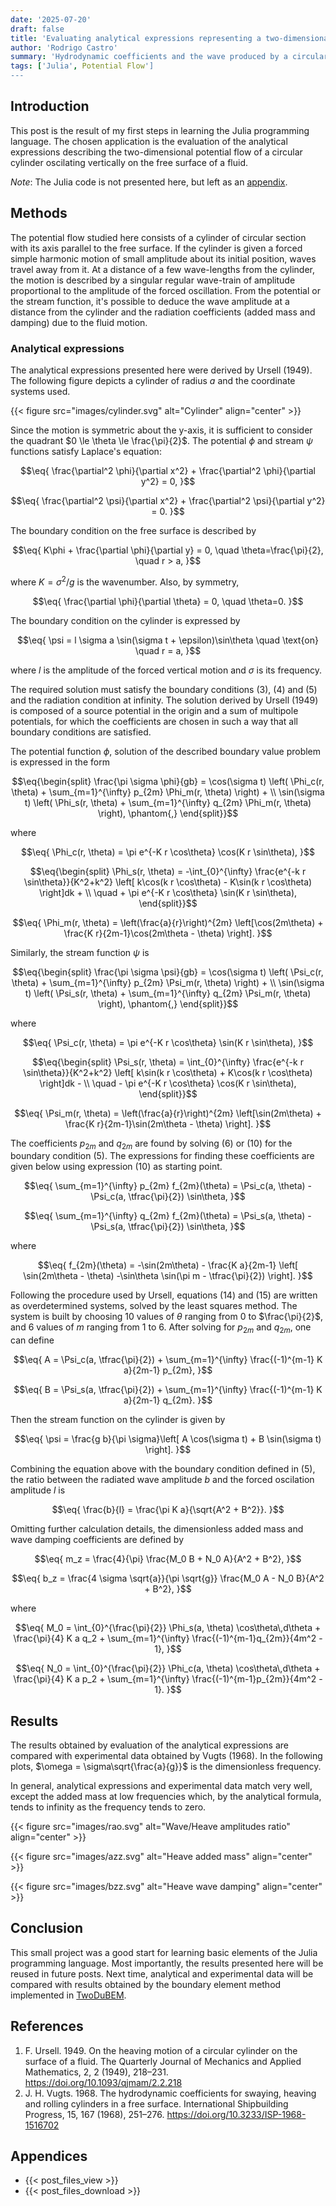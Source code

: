 ```yaml
---
date: '2025-07-20'
draft: false
title: 'Evaluating analytical expressions representing a two-dimensional potential flow with free-surface'
author: 'Rodrigo Castro'
summary: 'Hydrodynamic coefficients and the wave produced by a circular cylinder oscilating in heave are obtained by evaluation of analytical expressions. Experimental data is also presented for validation.'
tags: ['Julia', Potential Flow']
---
```


## Introduction
This post is the result of my first steps in learning the Julia programming language. The chosen application is the evaluation of the analytical expressions describing the two-dimensional potential flow of a circular cylinder oscilating vertically on the free surface of a fluid.

*Note*: The Julia code is not presented here, but left as an [appendix](#appendices).

## Methods
The potential flow studied here consists of a cylinder of circular section with its axis parallel to the free surface. If the cylinder is given a forced simple harmonic motion of small amplitude about its initial position, waves travel away from it. At a distance of a few wave-lengths from the cylinder, the motion is described by a singular regular wave-train of amplitude proportional to the amplitude of the forced oscillation. From the potential or the stream function, it's possible to deduce the wave amplitude at a distance from the cylinder and the radiation coefficients (added mass and damping) due to the fluid motion.

### Analytical expressions
The analytical expressions presented here were derived by Ursell (1949). The following figure depicts a cylinder of radius $a$ and the coordinate systems used.

{{< figure src="images/cylinder.svg" alt="Cylinder" align="center" >}}

Since the motion is symmetric about the y-axis, it is sufficient to consider the quadrant $0 \le \theta \le \frac{\pi}{2}$. The potential $\phi$ and stream $\psi$ functions satisfy Laplace's equation:

$$\eq{
\frac{\partial^2 \phi}{\partial x^2} + \frac{\partial^2 \phi}{\partial y^2} = 0,
}$$

$$\eq{
\frac{\partial^2 \psi}{\partial x^2} + \frac{\partial^2 \psi}{\partial y^2} = 0.
}$$

The boundary condition on the free surface is described by

$$\eq{
K\phi + \frac{\partial \phi}{\partial y} = 0, \quad \theta=\frac{\pi}{2}, \quad r > a,
}$$

where $K = \sigma^2 / g$ is the wavenumber. Also, by symmetry,

$$\eq{
\frac{\partial \phi}{\partial \theta} = 0, \quad \theta=0.
}$$

The boundary condition on the cylinder is expressed by

$$\eq{
\psi = l \sigma a \sin(\sigma t + \epsilon)\sin\theta \quad \text{on} \quad r = a,
}$$

where $l$ is the amplitude of the forced vertical motion and $\sigma$ is its frequency.

The required solution must satisfy the boundary conditions $(3)$, $(4)$ and $(5)$ and the radiation condition at infinity. The solution derived by Ursell (1949) is composed of a source potential in the origin and a sum of multipole potentials, for which the coefficients are chosen in such a way that all boundary conditions are satisfied.

The potential function $\phi$, solution of the described boundary value problem is expressed in the form

$$\eq{\begin{split}
\frac{\pi \sigma \phi}{gb} = 
\cos(\sigma t) \left( \Phi_c(r, \theta) + \sum_{m=1}^{\infty} p_{2m} \Phi_m(r, \theta) \right) + \\
\sin(\sigma t) \left( \Phi_s(r, \theta) + \sum_{m=1}^{\infty} q_{2m} \Phi_m(r, \theta) \right), \phantom{,} 
\end{split}}$$

where

$$\eq{
\Phi_c(r, \theta) = \pi e^{-K r \cos\theta} \cos(K r \sin\theta),
}$$

$$\eq{\begin{split}
\Phi_s(r, \theta) = -\int_{0}^{\infty} \frac{e^{-k r \sin\theta}}{K^2+k^2} \left[ k\cos(k r \cos\theta) - K\sin(k r \cos\theta) \right]dk + \\
\quad + \pi e^{-K r \cos\theta} \sin(K r \sin\theta),
\end{split}}$$

$$\eq{
\Phi_m(r, \theta) = \left(\frac{a}{r}\right)^{2m} \left[\cos(2m\theta) + \frac{K r}{2m-1}\cos(2m\theta - \theta) \right].
}$$

Similarly, the stream function $\psi$ is

$$\eq{\begin{split}
\frac{\pi \sigma \psi}{gb} = 
\cos(\sigma t) \left( \Psi_c(r, \theta) + \sum_{m=1}^{\infty} p_{2m} \Psi_m(r, \theta) \right) + \\
\sin(\sigma t) \left( \Psi_s(r, \theta) + \sum_{m=1}^{\infty} q_{2m} \Psi_m(r, \theta) \right), \phantom{,} 
\end{split}}$$

where

$$\eq{
\Psi_c(r, \theta) = \pi e^{-K r \cos\theta} \sin(K r \sin\theta),
}$$

$$\eq{\begin{split}
\Psi_s(r, \theta) = \int_{0}^{\infty} \frac{e^{-k r \sin\theta}}{K^2+k^2} \left[ k\sin(k r \cos\theta) + K\cos(k r \cos\theta) \right]dk - \\
\quad - \pi e^{-K r \cos\theta} \cos(K r \sin\theta),
\end{split}}$$

$$\eq{
\Psi_m(r, \theta) = \left(\frac{a}{r}\right)^{2m} \left[\sin(2m\theta) + \frac{K r}{2m-1}\sin(2m\theta - \theta) \right].
}$$

The coefficients $p_{2m}$ and $q_{2m}$ are found by solving $(6)$ or $(10)$ for the boundary condition $(5)$. The expressions for finding these coefficients are given below using expression $(10)$ as starting point.

$$\eq{
\sum_{m=1}^{\infty} p_{2m} f_{2m}(\theta) = \Psi_c(a, \theta) - \Psi_c(a, \tfrac{\pi}{2}) \sin\theta,
}$$

$$\eq{
\sum_{m=1}^{\infty} q_{2m} f_{2m}(\theta) = \Psi_s(a, \theta) - \Psi_s(a, \tfrac{\pi}{2}) \sin\theta,
}$$

where

$$\eq{
f_{2m}(\theta) = -\sin(2m\theta) - \frac{K a}{2m-1} \left[ \sin(2m\theta - \theta) -\sin\theta \sin(\pi m - \tfrac{\pi}{2}) \right].
}$$

Following the procedure used by Ursell, equations $(14)$ and $(15)$ are written as overdetermined systems, solved by the least squares method. The system is built by choosing 10 values of $\theta$ ranging from $0$ to $\frac{\pi}{2}$, and 6 values of $m$ ranging from $1$ to $6$. After solving for $p_{2m}$ and $q_{2m}$, one can define

$$\eq{
A = \Psi_c(a, \tfrac{\pi}{2}) + \sum_{m=1}^{\infty} \frac{(-1)^{m-1} K a}{2m-1} p_{2m}, 
}$$

$$\eq{
B = \Psi_s(a, \tfrac{\pi}{2}) + \sum_{m=1}^{\infty} \frac{(-1)^{m-1} K a}{2m-1} q_{2m}.
}$$

Then the stream function on the cylinder is given by

$$\eq{
\psi = \frac{g b}{\pi \sigma}\left[ A \cos(\sigma t) + B \sin(\sigma t) \right].
}$$

Combining the equation above with the boundary condition defined in $(5)$, the ratio between the radiated wave amplitude $b$ and the forced oscilation amplitude $l$ is

$$\eq{
\frac{b}{l} = \frac{\pi K a}{\sqrt{A^2 + B^2}}.
}$$

Omitting further calculation details, the dimensionless added mass and wave damping coefficients are defined by

$$\eq{
m_z = \frac{4}{\pi} \frac{M_0 B + N_0 A}{A^2 + B^2},
}$$

$$\eq{
b_z = \frac{4 \sigma \sqrt{a}}{\pi \sqrt{g}} \frac{M_0 A - N_0 B}{A^2 + B^2},
}$$

where

$$\eq{
M_0 = \int_{0}^{\frac{\pi}{2}} \Phi_s(a, \theta) \cos\theta\,d\theta + \frac{\pi}{4} K a q_2 + \sum_{m=1}^{\infty} \frac{(-1)^{m-1}q_{2m}}{4m^2 - 1},
}$$

$$\eq{
N_0 = \int_{0}^{\frac{\pi}{2}} \Phi_c(a, \theta) \cos\theta\,d\theta + \frac{\pi}{4} K a p_2 + \sum_{m=1}^{\infty} \frac{(-1)^{m-1}p_{2m}}{4m^2 - 1}.
}$$

## Results
The results obtained by evaluation of the analytical expressions are compared with experimental data obtained by Vugts (1968). In the following plots, $\omega = \sigma\sqrt{\frac{a}{g}}$ is the dimensionless frequency.

In general, analytical expressions and experimental data match very well, except the added mass at low frequencies which, by the analytical formula, tends to infinity as the frequency tends to zero.

{{< figure src="images/rao.svg" alt="Wave/Heave amplitudes ratio" align="center" >}}

{{< figure src="images/azz.svg" alt="Heave added mass" align="center" >}}

{{< figure src="images/bzz.svg" alt="Heave wave damping" align="center" >}}

## Conclusion
This small project was a good start for learning basic elements of the Julia programming language. Most importantly, the results presented here will be reused in future posts. Next time, analytical and experimental data will be compared with results obtained by the boundary element method implemented in [TwoDuBEM].

## References
1. F. Ursell. 1949. On the heaving motion of a circular cylinder on the surface of a fluid. The Quarterly Journal of Mechanics and Applied Mathematics, 2, 2 (1949), 218–231. https://doi.org/10.1093/qjmam/2.2.218
2. J. H. Vugts. 1968. The hydrodynamic coefficients for swaying, heaving and rolling cylinders in a free surface. International Shipbuilding Progress, 15, 167 (1968), 251–276. https://doi.org/10.3233/ISP-1968-1516702

## Appendices
* {{< post_files_view >}}
* {{< post_files_download >}}

<!--Links-->
[Julia]: https://julialang.org/
[twodubem]: https://github.com/rodpcastro/twodubem
